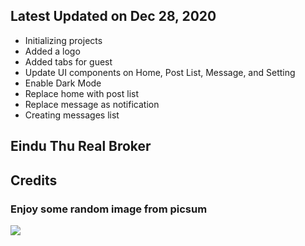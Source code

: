 ## Latest Updated on Dec 28, 2020

- Initializing projects
- Added a logo
- Added tabs for guest
- Update UI components on Home, Post List, Message, and Setting
- Enable Dark Mode
- Replace home with post list
- Replace message as notification
- Creating messages list



## Eindu Thu Real Broker


## Credits


### Enjoy some random image from picsum

 <img src="https://picsum.photos/seed/picsum/536/354" />
